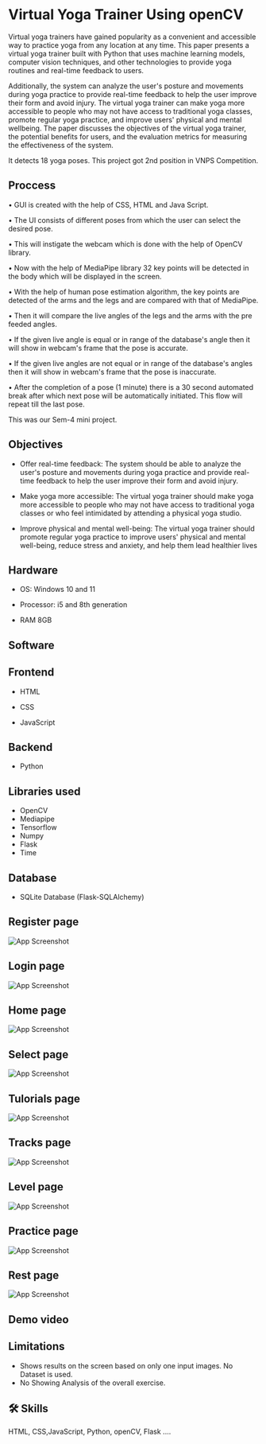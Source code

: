 
# Virtual Yoga Trainer Using openCV

Virtual yoga trainers have gained popularity as a convenient and accessible way to practice yoga from
any location at any time. This paper presents a virtual yoga trainer built with Python that uses machine
learning models, computer vision techniques, and other technologies to provide yoga routines and
real-time feedback to users. 

Additionally, the system can analyze the user's posture and movements during yoga practice to provide real-time feedback to help the user improve their form and avoid
injury. The virtual yoga trainer can make yoga more accessible to people who may not have access to
traditional yoga classes, promote regular yoga practice, and improve users' physical and mental wellbeing. The paper discusses the objectives of the virtual yoga trainer, the potential benefits for users,
and the evaluation metrics for measuring the effectiveness of the system.

It detects 18 yoga poses.
This project got 2nd position in VNPS Competition.
## Proccess

• GUI is created with the help of CSS, HTML and Java Script.

• The UI consists of different poses from which the user can select the desired pose.

• This will instigate the webcam which is done with the help of OpenCV library.

• Now with the help of MediaPipe library 32 key points will be detected in the body which will
be displayed in the screen.

• With the help of human pose estimation algorithm, the key points are detected of the arms and
the legs and are compared with that of MediaPipe.

• Then it will compare the live angles of the legs and the arms with the pre feeded angles.

• If the given live angle is equal or in range of the database's angle then it will show in webcam's
frame that the pose is accurate.

• If the given live angles are not equal or in range of the database's angles then it will show in
webcam's frame that the pose is inaccurate.

• After the completion of a pose (1 minute) there is a 30 second automated break after which
next pose will be automatically initiated. This flow will repeat till the last pose.


This was our Sem-4 mini project.
## Objectives

 - Offer real-time feedback: The system should be able to analyze the user's posture and movements during yoga practice and provide real-time feedback to help the user improve their form and avoid injury.

 - Make yoga more accessible: The virtual yoga trainer should make yoga more accessible to people who may not have access to traditional yoga classes or who feel intimidated by attending a physical yoga studio.


 - Improve physical and mental well-being: The virtual yoga trainer should promote regular yoga practice to improve users' physical and mental well-being, reduce stress and anxiety, and help them lead healthier lives

## Hardware

- OS: Windows 10 and 11

- Processor: i5 and 8th generation

- RAM 8GB

## Software
## Frontend

- HTML

- CSS

- JavaScript

## Backend

- Python
## Libraries used
- OpenCV
- Mediapipe
- Tensorflow
- Numpy
- Flask
- Time

## Database

- SQLite Database (Flask-SQLAlchemy)






## Register page

![App Screenshot](https://github.com/devgeek2700/YogGEEK_Virtual_Yoga_Trainer/blob/master/output/output_1.1%20(1).png?raw=true)

## Login page

![App Screenshot](https://github.com/devgeek2700/YogGEEK_Virtual_Yoga_Trainer/blob/master/output/output_1.2%20(1).png?raw=true)

## Home page

![App Screenshot](https://github.com/devgeek2700/YogGEEK_Virtual_Yoga_Trainer/blob/master/output/output_1.3%20(1).png?raw=true)

## Select page

![App Screenshot](https://github.com/devgeek2700/YogGEEK_Virtual_Yoga_Trainer/blob/master/output/output_1.4%20(1).png?raw=true)

## Tulorials page

![App Screenshot](https://github.com/devgeek2700/YogGEEK_Virtual_Yoga_Trainer/blob/master/output/output1.5%20(1).png?raw=true)

## Tracks page

![App Screenshot](https://github.com/devgeek2700/YogGEEK_Virtual_Yoga_Trainer/blob/master/output/OUTPUT1.6%20(1).png?raw=true)

## Level page

![App Screenshot](https://github.com/devgeek2700/YogGEEK_Virtual_Yoga_Trainer/blob/master/output/OUTPUT1.7%20(1).png?raw=true)

## Practice page

![App Screenshot](https://github.com/devgeek2700/YogGEEK_Virtual_Yoga_Trainer/blob/master/output/ouput1.8.jpeg?raw=true)


## Rest page

![App Screenshot](https://github.com/devgeek2700/YogGEEK_Virtual_Yoga_Trainer/blob/master/output/output_1.9%20(1).png?raw=true)






## Demo video

<!-- ![App Screenshot](https://github.com/devgeek2700/Myntra_Clone/blob/master/output/demo_myntra_gif.gif?raw=true) -->



## Limitations

- Shows results on the screen based on only one input images. No Dataset is used.
- No Showing Analysis of the overall exercise.


## 🛠 Skills
HTML, CSS,JavaScript, Python, openCV, Flask ....

